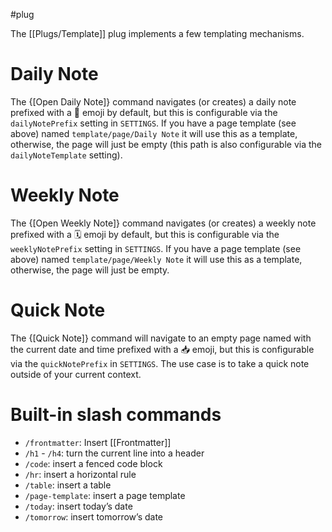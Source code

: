 #plug

The [[Plugs/Template]] plug implements a few templating mechanisms.

# Daily Note

The {[Open Daily Note]} command navigates (or creates) a daily note prefixed with a 📅 emoji by default, but this is configurable via the `dailyNotePrefix` setting in `SETTINGS`. If you have a page template (see above) named `template/page/Daily Note` it will use this as a template, otherwise, the page will just be empty (this path is also configurable via the `dailyNoteTemplate` setting).

# Weekly Note

The {[Open Weekly Note]} command navigates (or creates) a weekly note prefixed
with a 🗓️ emoji by default, but this is configurable via the `weeklyNotePrefix` setting in `SETTINGS`. If you have a page template (see above) named `template/page/Weekly Note` it will use this as a template, otherwise, the page will just be empty.

# Quick Note

The {[Quick Note]} command will navigate to an empty page named with the current date and time prefixed with a 📥 emoji, but this is configurable via the `quickNotePrefix` in `SETTINGS`. The use case is to take a quick note outside of your current context.

# Built-in slash commands
* `/frontmatter`: Insert [[Frontmatter]]
* `/h1` - `/h4`: turn the current line into a header
* `/code`: insert a fenced code block
* `/hr`: insert a horizontal rule
* `/table`: insert a table
* `/page-template`: insert a page template
* `/today`: insert today’s date
* `/tomorrow`: insert tomorrow’s date
